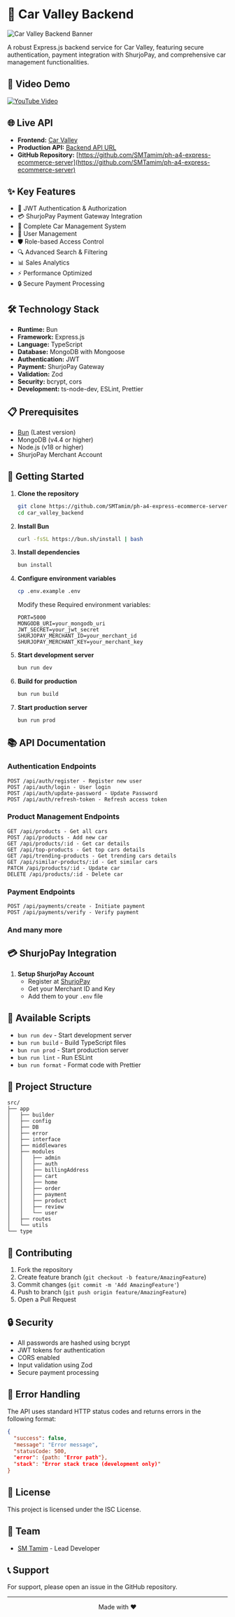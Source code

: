 # 🚗 Car Valley Backend

![Car Valley Backend Banner](https://carstore-frontend.vercel.app/assets/car_valley_logo_cropped-D6VjFXdR.png)

A robust Express.js backend service for Car Valley, featuring secure authentication, payment integration with ShurjoPay, and comprehensive car management functionalities.


## 🌟 Video Demo
[![YouTube Video](https://img.youtube.com/vi/2FYyxic4jvs/0.jpg)](https://www.youtube.com/watch?v=2FYyxic4jvs)


## 🌐 Live API

- **Frontend:** [Car Valley](https://carstore-frontend.vercel.app)
- **Production API:** [Backend API URL](https://carstore-with-payment-gateway.vercel.app)
- **GitHub Repository:** [https://github.com/SMTamim/ph-a4-express-ecommerce-server](https://github.com/SMTamim/ph-a4-express-ecommerce-server)

## ✨ Key Features

- 🔐 JWT Authentication & Authorization
- 💳 ShurjoPay Payment Gateway Integration
- 🚙 Complete Car Management System
- 👤 User Management
- 🛡️ Role-based Access Control
- 🔍 Advanced Search & Filtering
- 📊 Sales Analytics
- ⚡ Performance Optimized
- 🔒 Secure Payment Processing

## 🛠️ Technology Stack

- **Runtime:** Bun
- **Framework:** Express.js
- **Language:** TypeScript
- **Database:** MongoDB with Mongoose
- **Authentication:** JWT
- **Payment:** ShurjoPay Gateway
- **Validation:** Zod
- **Security:** bcrypt, cors
- **Development:** ts-node-dev, ESLint, Prettier

## 📋 Prerequisites

- [Bun](https://bun.sh/) (Latest version)
- MongoDB (v4.4 or higher)
- Node.js (v18 or higher)
- ShurjoPay Merchant Account

## 🚀 Getting Started

1. **Clone the repository**
   ```bash
   git clone https://github.com/SMTamim/ph-a4-express-ecommerce-server.git car_valley_backend
   cd car_valley_backend
   ```

2. **Install Bun**
   ```bash
   curl -fsSL https://bun.sh/install | bash
   ```

3. **Install dependencies**
   ```bash
   bun install
   ```

4. **Configure environment variables**
   ```bash
   cp .env.example .env
   ```
   Modify these Required environment variables:
   ```env
   PORT=5000
   MONGODB_URI=your_mongodb_uri
   JWT_SECRET=your_jwt_secret
   SHURJOPAY_MERCHANT_ID=your_merchant_id
   SHURJOPAY_MERCHANT_KEY=your_merchant_key
   ```

5. **Start development server**
   ```bash
   bun run dev
   ```

6. **Build for production**
   ```bash
   bun run build
   ```

7. **Start production server**
   ```bash
   bun run prod
   ```

## 📚 API Documentation

### Authentication Endpoints
```
POST /api/auth/register - Register new user
POST /api/auth/login - User login
POST /api/auth/update-password - Update Password
POST /api/auth/refresh-token - Refresh access token
```

### Product Management Endpoints
```
GET /api/products - Get all cars
POST /api/products - Add new car
GET /api/products/:id - Get car details
GET /api/top-products - Get top cars details
GET /api/trending-products - Get trending cars details
GET /api/similar-products/:id - Get similar cars
PATCH /api/products/:id - Update car
DELETE /api/products/:id - Delete car
```

### Payment Endpoints
```
POST /api/payments/create - Initiate payment
POST /api/payments/verify - Verify payment
```

### And many more

## 💳 ShurjoPay Integration

1. **Setup ShurjoPay Account**
   - Register at [ShurjoPay](https://shurjopay.com.bd/)
   - Get your Merchant ID and Key
   - Add them to your `.env` file


## 🔧 Available Scripts

- `bun run dev` - Start development server
- `bun run build` - Build TypeScript files
- `bun run prod` - Start production server
- `bun run lint` - Run ESLint
- `bun run format` - Format code with Prettier

## 📂 Project Structure

```
src/
├── app
│   ├── builder
│   ├── config
│   ├── DB
│   ├── error
│   ├── interface
│   ├── middlewares
│   ├── modules
│   │   ├── admin
│   │   ├── auth
│   │   ├── billingAddress
│   │   ├── cart
│   │   ├── home
│   │   ├── order
│   │   ├── payment
│   │   ├── product
│   │   ├── review
│   │   └── user
│   ├── routes
│   └── utils
└── type
```

## 🤝 Contributing

1. Fork the repository
2. Create feature branch (`git checkout -b feature/AmazingFeature`)
3. Commit changes (`git commit -m 'Add AmazingFeature'`)
4. Push to branch (`git push origin feature/AmazingFeature`)
5. Open a Pull Request

## 🔒 Security

- All passwords are hashed using bcrypt
- JWT tokens for authentication
- CORS enabled
- Input validation using Zod
- Secure payment processing

## 🐛 Error Handling

The API uses standard HTTP status codes and returns errors in the following format:
```json
{
  "success": false,
  "message": "Error message",
  "statusCode: 500,
  "error": {path: "Error path"},
  "stack": "Error stack trace (development only)"
}
```

## 📜 License

This project is licensed under the ISC License.

## 👥 Team

- [SM Tamim](https:smtamim.dev) - Lead Developer

## 📞 Support

For support, please open an issue in the GitHub repository.

---

<p align="center">Made with ❤️</p>
